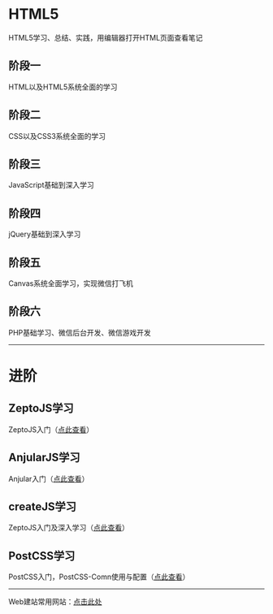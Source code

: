 # HTML5
HTML5学习、总结、实践，用编辑器打开HTML页面查看笔记

## 阶段一
HTML以及HTML5系统全面的学习

## 阶段二
CSS以及CSS3系统全面的学习

## 阶段三
JavaScript基础到深入学习

## 阶段四
jQuery基础到深入学习

## 阶段五
Canvas系统全面学习，实现微信打飞机

## 阶段六
PHP基础学习、微信后台开发、微信游戏开发


----------


# 进阶

## ZeptoJS学习
ZeptoJS入门（[点此查看][zepto]）

## AnjularJS学习
Anjular入门（[点此查看][angular]）

## createJS学习
ZeptoJS入门及深入学习（[点此查看][create]）

## PostCSS学习
PostCSS入门，PostCSS-Comn使用与配置（[点此查看][postcss]）

----------

Web建站常用网站：[点击此处][website]

[website]:./10-website/README.md
[postcss]:https://github.com/NalvyBoo/PostCSS-Comn
[create]:https://github.com/NalvyBoo/createJS
[zepto]:https://github.com/NalvyBoo/HTML5/tree/master/07-ZeptoJS
[angular]:https://github.com/NalvyBoo/HTML5/tree/master/08-AnjularJS